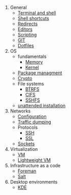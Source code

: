 1. General
   * [Terminal and shell](https://github.com/kiemlicz/util/wiki/terminal)
   * [Shell shortcuts](https://github.com/kiemlicz/util/wiki/shell)
   * [Redirects](https://github.com/kiemlicz/util/wiki/redirects)
   * [Editors](https://github.com/kiemlicz/util/wiki/editors)
   * [Scripting](https://github.com/kiemlicz/util/wiki/scripting)
   * [GIT](https://github.com/kiemlicz/util/wiki/git)
   * [Dotfiles](https://github.com/kiemlicz/util/wiki/dotfiles)
2. OS  
   * fundamentals
     * [Memory](https://github.com/kiemlicz/util/wiki/memory)
     * [Kernel](https://github.com/kiemlicz/util/wiki/kernel)
   * [Package managment](https://github.com/kiemlicz/util/wiki/packages)
   * [Crypto](https://github.com/kiemlicz/util/wiki/crypto)
   * File systems
     * [BTRFS](https://github.com/kiemlicz/util/wiki/btrfs)
     * [CIFS](https://github.com/kiemlicz/util/wiki/cifs)
     * [SSHFS](https://github.com/kiemlicz/util/wiki/sshfs)
   * [unattended installation](https://github.com/kiemlicz/util/wiki/unattended)
3. Networks
   * [Configuration](https://github.com/kiemlicz/util/wiki/netcfg)
   * [Traffic dumping](https://github.com/kiemlicz/util/wiki/traffic)
   * Protocols
     * [SSH](https://github.com/kiemlicz/util/wiki/ssh)
     * [SSL](https://github.com/kiemlicz/util/wiki/ssl)
   * [Sockets](https://github.com/kiemlicz/util/wiki/sockets)
4. Virtualization
   * [VM](https://github.com/kiemlicz/util/wiki/vm)
   * [Lightweight VM](https://github.com/kiemlicz/util/wiki/Containerization)
5. Infrastructure as a code
   * [Foreman](https://github.com/kiemlicz/util/wiki/Foreman)
   * [Salt](https://github.com/kiemlicz/util/wiki/salt)
6. Desktop environments
   * [KDE](https://github.com/kiemlicz/util/wiki/kde)